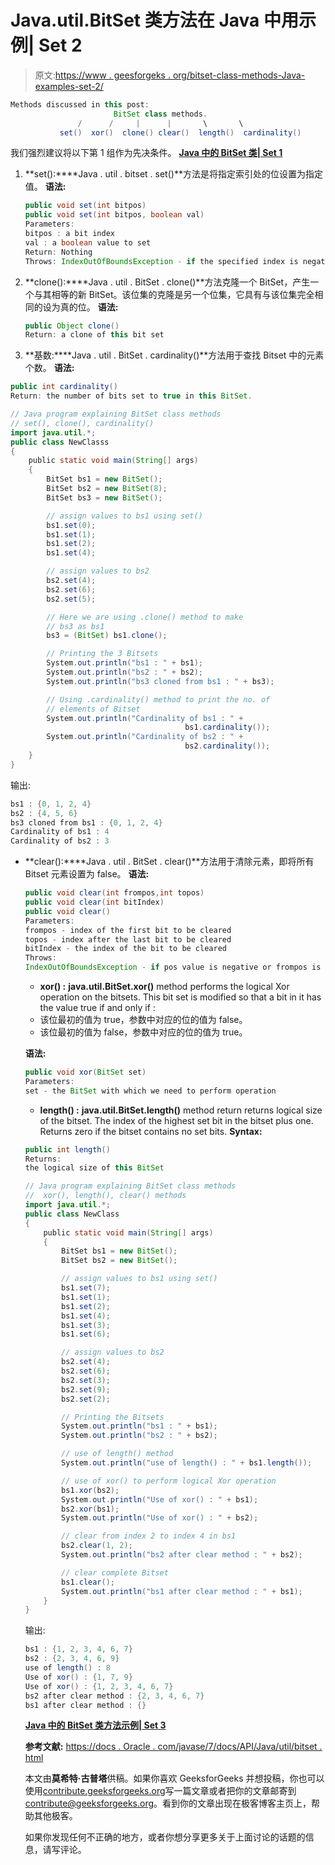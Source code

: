 # Java.util.BitSet 类方法在 Java 中用示例| Set 2

> 原文:[https://www . geesforgeks . org/bitset-class-methods-Java-examples-set-2/](https://www.geeksforgeeks.org/bitset-class-methods-java-examples-set-2/)

```java
Methods discussed in this post:
                       BitSet class methods.
               /      /     |      |       \       \
           set()  xor()  clone() clear()  length()  cardinality()

```

我们强烈建议将以下第 1 组作为先决条件。
**[Java 中的 BitSet 类| Set 1](https://www.geeksforgeeks.org/bitset-class-java-set-1/)**

1.  **set():****Java . util . bitset . set()**方法是将指定索引处的位设置为指定值。
    **语法:**

    ```java
    public void set(int bitpos)
    public void set(int bitpos, boolean val)
    Parameters:
    bitpos : a bit index
    val : a boolean value to set
    Return: Nothing
    Throws: IndexOutOfBoundsException - if the specified index is negative

    ```

2.  **clone():****Java . util . BitSet . clone()**方法克隆一个 BitSet，产生一个与其相等的新 BitSet。该位集的克隆是另一个位集，它具有与该位集完全相同的设为真的位。
    **语法:**

    ```java
    public Object clone()
    Return: a clone of this bit set

    ```

3.  **基数:****Java . util . BitSet . cardinality()**方法用于查找 Bitset 中的元素个数。
    **语法:**

```java
public int cardinality()
Return: the number of bits set to true in this BitSet.

```

```java
// Java program explaining BitSet class methods
// set(), clone(), cardinality()
import java.util.*;
public class NewClasss
{
    public static void main(String[] args)
    {
        BitSet bs1 = new BitSet();
        BitSet bs2 = new BitSet(8);
        BitSet bs3 = new BitSet();

        // assign values to bs1 using set()
        bs1.set(0);
        bs1.set(1);
        bs1.set(2);
        bs1.set(4);

        // assign values to bs2
        bs2.set(4);
        bs2.set(6);
        bs2.set(5);

        // Here we are using .clone() method to make
        // bs3 as bs1
        bs3 = (BitSet) bs1.clone();

        // Printing the 3 Bitsets
        System.out.println("bs1 : " + bs1);
        System.out.println("bs2 : " + bs2);
        System.out.println("bs3 cloned from bs1 : " + bs3);

        // Using .cardinality() method to print the no. of
        // elements of Bitset
        System.out.println("Cardinality of bs1 : " +
                                       bs1.cardinality());
        System.out.println("Cardinality of bs2 : " +
                                       bs2.cardinality());
    }
}
```

输出:

```java
bs1 : {0, 1, 2, 4}
bs2 : {4, 5, 6}
bs3 cloned from bs1 : {0, 1, 2, 4}
Cardinality of bs1 : 4
Cardinality of bs2 : 3

```

*   **clear():****Java . util . BitSet . clear()**方法用于清除元素，即将所有 Bitset 元素设置为 false。
    **语法:**

    ```java
    public void clear(int frompos,int topos)
    public void clear(int bitIndex)
    public void clear()
    Parameters:
    frompos - index of the first bit to be cleared
    topos - index after the last bit to be cleared
    bitIndex - the index of the bit to be cleared
    Throws:
    IndexOutOfBoundsException - if pos value is negative or frompos is larger than topos

    ```

    *   **xor() :** **java.util.BitSet.xor()** method performs the logical Xor operation on the bitsets.
    This bit set is modified so that a bit in it has the value true if and only if :
    *   该位最初的值为 true，参数中对应的位的值为 false。
    *   该位最初的值为 false，参数中对应的位的值为 true。

    **语法:**

    ```java
    public void xor(BitSet set)
    Parameters:
    set - the BitSet with which we need to perform operation

    ```

    *   **length() :** **java.util.BitSet.length()** method return returns logical size of the bitset.
    The index of the highest set bit in the bitset plus one. Returns zero if the bitset contains no set bits.
    **Syntax:**

    ```java
    public int length()
    Returns:
    the logical size of this BitSet

    ```

    ```java
    // Java program explaining BitSet class methods
    //  xor(), length(), clear() methods
    import java.util.*;
    public class NewClass
    {
        public static void main(String[] args)
        {
            BitSet bs1 = new BitSet();
            BitSet bs2 = new BitSet();

            // assign values to bs1 using set()
            bs1.set(7);
            bs1.set(1);
            bs1.set(2);
            bs1.set(4);
            bs1.set(3);
            bs1.set(6);

            // assign values to bs2
            bs2.set(4);
            bs2.set(6);
            bs2.set(3);
            bs2.set(9);
            bs2.set(2);

            // Printing the Bitsets
            System.out.println("bs1 : " + bs1);
            System.out.println("bs2 : " + bs2);

            // use of length() method
            System.out.println("use of length() : " + bs1.length());

            // use of xor() to perform logical Xor operation
            bs1.xor(bs2);
            System.out.println("Use of xor() : " + bs1);
            bs2.xor(bs1);
            System.out.println("Use of xor() : " + bs2);

            // clear from index 2 to index 4 in bs1
            bs2.clear(1, 2);
            System.out.println("bs2 after clear method : " + bs2);

            // clear complete Bitset
            bs1.clear();
            System.out.println("bs1 after clear method : " + bs1);
        }
    }
    ```

    输出:

    ```java
    bs1 : {1, 2, 3, 4, 6, 7}
    bs2 : {2, 3, 4, 6, 9}
    use of length() : 8
    Use of xor() : {1, 7, 9}
    Use of xor() : {1, 2, 3, 4, 6, 7}
    bs2 after clear method : {2, 3, 4, 6, 7}
    bs1 after clear method : {}

    ```

     **[Java 中的 BitSet 类方法示例| Set 3](https://www.geeksforgeeks.org/bitset-class-methods-java-examples-set-3/)**

    **参考文献:**
    [https://docs . Oracle . com/javase/7/docs/API/Java/util/bitset . html](https://docs.oracle.com/javase/7/docs/api/java/util/BitSet.html)

    本文由**莫希特·古普塔**供稿。如果你喜欢 GeeksforGeeks 并想投稿，你也可以使用[contribute.geeksforgeeks.org](http://www.contribute.geeksforgeeks.org)写一篇文章或者把你的文章邮寄到 contribute@geeksforgeeks.org。看到你的文章出现在极客博客主页上，帮助其他极客。

    如果你发现任何不正确的地方，或者你想分享更多关于上面讨论的话题的信息，请写评论。